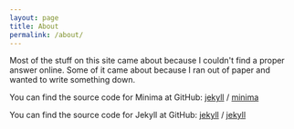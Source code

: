 ```yaml
---
layout: page
title: About
permalink: /about/
---
```


Most of the stuff on this site came about because I couldn't find a proper answer online. Some of it came about because I ran out of paper and wanted to write something down.

You can find the source code for Minima at GitHub:
[jekyll][jekyll-organization] /
[minima](https://github.com/jekyll/minima)

You can find the source code for Jekyll at GitHub:
[jekyll][jekyll-organization] /
[jekyll](https://github.com/jekyll/jekyll)


[jekyll-organization]: https://github.com/jekyll
